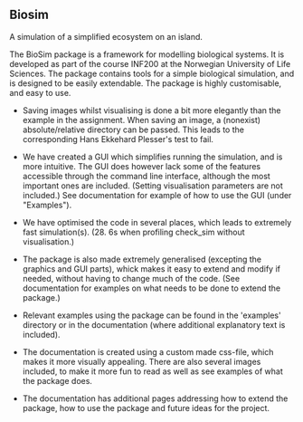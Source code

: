 Biosim 
-------
A simulation of a simplified ecosystem on an island.

The BioSim package is a framework for modelling biological systems. It is developed as part of
the course INF200 at the Norwegian University of Life Sciences. The package contains tools for a
simple biological simulation, and is designed to be easily extendable. The package is highly
customisable, and easy to use.

* Saving images whilst visualising is done a bit more elegantly than the example in the 
  assignment. When saving an image, a (nonexist) absolute/relative directory can be passed. This 
  leads to the corresponding Hans Ekkehard Plesser's test to fail. 

* We have created a GUI which simplifies running the simulation, and is more intuitive. The GUI 
  does however lack some of the features accessible through the command line interface, although 
  the most important ones are included. (Setting visualisation parameters are not included.) See 
  documentation for example of how to use the GUI (under "Examples").

* We have optimised the code in several places, which leads to extremely fast simulation(s). (28.
  6s when profiling check_sim without visualisation.)

* The package is also made extremely generalised (excepting the graphics and GUI parts), whick 
  makes it easy to extend and modify if needed, without having to change much of the code. (See 
  documentation for examples on what needs to be done to extend the package.)

* Relevant examples using the package can be found in the 'examples' directory or in the 
  documentation (where additional explanatory text is included).

* The documentation is created using a custom made css-file, which makes it more visually 
  appealing. There are also several images included, to make it more fun to read as well as see 
  examples of what the package does.

* The documentation has additional pages addressing how to extend the package, how to use the 
  package and future ideas for the project.